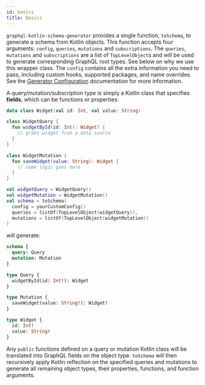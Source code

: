 ```yaml
---
id: basics 
title: Basics
---
```

`graphql-kotlin-schema-generator` provides a single function, `toSchema`, to generate a schema from Kotlin objects. This
function accepts four arguments: `config`, `queries`, `mutations` and `subscriptions`. The `queries`, `mutations` and
`subscriptions` are a list of `TopLevelObject`s and will be used to generate corresponding GraphQL root types. See below
on why we use this wrapper class. The `config` contains all the extra information you need to pass, including custom
hooks, supported packages, and name overrides.
See the [Generator Configuration](generator-config) documentation for more information.

A query/mutation/subscription type is simply a Kotlin class that specifies **fields**, which can be functions or
properties:

```kotlin
data class Widget(val id: Int, val value: String)

class WidgetQuery {
  fun widgetById(id: Int): Widget? {
    // grabs widget from a data source
  }
}

class WidgetMutation {
  fun saveWidget(value: String): Widget {
    // some logic goes here
  }
}

val widgetQuery = WidgetQuery()
val widgetMutation = WidgetMutation()
val schema = toSchema(
  config = yourCustomConfig()
  queries = listOf(TopLevelObject(widgetQuery)),
  mutations = listOf(TopLevelObject(widgetMutation))
)
```

will generate:

```graphql
schema {
  query: Query
  mutation: Mutation
}

type Query {
  widgetById(id: Int!): Widget
}

type Mutation {
  saveWidget(value: String!): Widget!
}

type Widget {
  id: Int!
  value: String!
}
```

Any `public` functions defined on a query or mutation Kotlin class will be translated into GraphQL fields on the object
type. `toSchema` will then recursively apply Kotlin reflection on the specified queries and mutations to generate all
remaining object types, their properties, functions, and function arguments.
